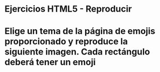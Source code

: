 #  Ejercicios HTML5 - Reproducir

# Elige un tema de la página de emojis proporcionado y reproduce la siguiente imagen. Cada rectángulo deberá tener un emoji